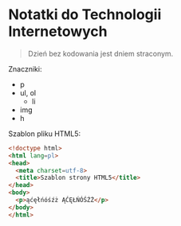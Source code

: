 # Notatki do Technologii Internetowych

> Dzień bez kodowania jest dniem straconym.


Znaczniki:

* p
* ul, ol
  * li
* img
* h

Szablon pliku HTML5:
```html
<!doctype html>
<html lang=pl>
<head>
  <meta charset=utf-8>
  <title>Szablon strony HTML5</title>
</head>
<body>
  <p>ąćęłńóśźż ĄĆĘŁŃÓŚŹŻ</p>
</body>
</html>
```
